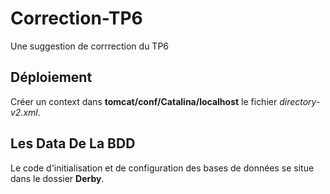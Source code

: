 # Correction-TP6

Une suggestion de corrrection du TP6

## Déploiement

Créer un context dans **tomcat/conf/Catalina/localhost** le fichier
*directory-v2.xml*.

## Les Data De La BDD

Le code d'initialisation et de configuration des bases de données se situe
dans le dossier __Derby__.
